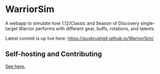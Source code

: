 # WarriorSim
A webapp to simulate how 1.12/Classic and Season of Discovery single-target Warrior performs with different gear, buffs, rotations, and talents.

Latest commit is up live here:
https://guybrushgit.github.io/WarriorSim/

## Self-hosting and Contributing

[See here.](CONTRIBUTING.md)
